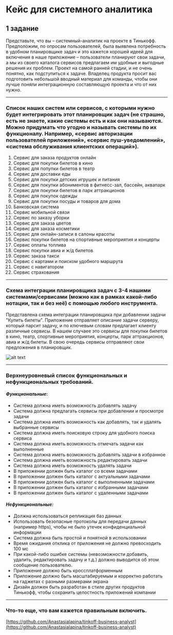 # Кейс для системного аналитика
## 1 задание
Представьте, что вы – системный-аналитик на проекте в Тинькофф. Предположим, по опросам пользователей, была выявлена потребность в удобном планировщике задач и это кажется хорошей идеей для включения в наше приложение – пользователи планируют свои задачи, а мы из своего каталога сервисов предлагаем им удобные и выгодные решения их проблем. Проект на самой ранней стадии, и не очень понятно, как подступиться к задаче. Владелец продукта просит вас подготовить небольшой вводный материал для команды, чтобы они лучше поняли интеграционную составляющую проекта и что от них нужно.
____
### Список наших систем или сервисов, с которыми нужно будет интегрировать этот планировщик задач (не страшно, есть не знаете, какие системы есть и как они называются. Можно придумать что угодно и называть системы по их функционалу. Например, «сервис авторизации пользователей приложений», «сервис пуш-уведомлений», «система обслуживания клиентских операций»).
1) Сервис для заказа продуктов онлайн
2) Сервис для покупки билетов в кино
3) Сервис для попупки билетов в театр
4) Сервис для доставки еды
5) Сервис для покупки детских игрушек и питания
6) Сервис для покупки абониментов в фитнесс-зал, бассейн, аквапарк
7) Сервис для покупки билетов в парк аттракционов
8) Сервис для покупок одежды
9) Сервис для покупки посуды и товаров для дома
10) Банковская система
11) Сервис мобильной связи
12) Сервис по заказу уборки
13) Сервис для заказа цветов
14) Сервис для заказа косметики
15) Сервис для онлайн-записи в салоны красоты
16) Сервис покупки билетов на спортивные мероприятия и концерты
17) Сервис оплаты топлива
18) Сервис покупки авиа и ж/д билетов
19) Сервис заказа такси
20) Сервис с картами и поиском удобного маршрута
21) Сервис с навигатором
22) Сервис страхования

___
### Схема интеграции планировщика задач с 3-4 нашими системами/сервисами (можно как в рамках какой-либо нотации, так и без неё) с помощью любого инструмента.
Представлена схема интеграции планировщика при добавлении задачи "Купить билеты". Приложение отправляет описание задачи серверу, который парсит задачу, и по ключевым словам предлагает клиенту различные сервисы. В нашем случаее это сервисы для покупки билетов в кино, театр, спортивные мероприятия, концерты, парк аттракционов, авиа и ж/д билеты. В свою очередь сервисы отправляют свои предложения в планировщик.

![alt text](https://i.ibb.co/XV1NCD5/a.png)
____
### Верхнеуровневый список функциональных и нефункциональных требований.
#### _Функциональные_:
* Система должна иметь возможность добавлять задачу
* Система должна предлагать сервисы при добавлении и просмотре задачи
* Система должна иметь возможность как добавлять, так и удалять выбранные сервисы
* Система должна иметь поисковую строку для удобного поиска сервиса
* Система должна иметь возможность отмечать задачи как выполненные
* Система должна иметь возможность добавлять задачи в избранное
* Система должна иметь возможность редактировать задачи
* Система должна иметь возможность удалять задачи
* В приложении должен быть каталог со всеми задачами
* В приложении должен быть каталог с актуальными задачами
* В приложении должен быть каталог с выполненными задачами
* В приложении должен быть каталог с избранными задачами
* В приложении должен быть каталог с удаленными задачами

#### _Нефункциональные:_
* Должна использоваться репликация баз данных
* Использовать безопасные протоколы для передачи данных (например https), чтобы не было утечек конфиденциальной информации
* Система должна быть простой и понятной в использовании
* Время ожидания отклика от приложения не должно превосходить 100 мс
* При какой-либо ошибке системы (невозможности добавить, удалить, редактировать задачу и т.д.) должно выводится об этом сообщение пользователю.
* Приложение должно быть кроссплатформенным
* Приложение должно быть масштабируемым и корректно работать на гаджетах с разными размерами экрана
* Дизайн должен быть разработан в стиле других продуктов Тинькофф, чтобы сохранить целостность приложений компании
___

### Что-то еще, что вам кажется правильным включить.

[https://github.com/Anastasialapina/tinkoff-business-analyst](https://github.com/Anastasialapina/tinkoff-business-analyst)
